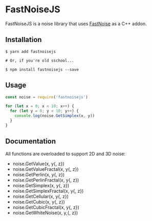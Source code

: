 # FastNoiseJS

FastNoiseJS is a noise library that uses [FastNoise](https://github.com/Auburns/FastNoise) as a C++ addon.

## Installation

```
$ yarn add fastnoisejs

# Or, if you're old sschool...

$ npm install fastnoisejs --save
```

## Usage

```js
const noise = require('fastnoisejs')

for (let x = 0; x < 10; x++) {
  for (let y = 0; y < 10; y++) {
    console.log(noise.GetSimplex(x, y))
  }
}
```

## Documentation

All functions are overloaded to support 2D and 3D noise:

* noise.GetValue(x, y{, z})
* noise.GetValueFractal(x, y{, z})
* noise.GetPerlin(x, y{, z})
* noise.GetPerlinFractal(x, y{, z})
* noise.GetSimplex(x, y{, z})
* noise.GetSimplexFractal(x, y{, z})
* noise.GetCellular(x, y{, z})
* noise.GetCubic(x, y{, z})
* noise.GetCubicFractal(x, y{, z})
* noise.GetWhiteNoise(x, y,{, z})

